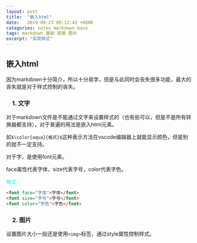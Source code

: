 ```yaml
---
layout: post
title:  "嵌入html"
date:   2019-09-23 09:12:42 +0800
categories: notes markdown base
tags: markdown 基础 链接 图片
excerpt: "实现样式"
---
```


## 嵌入html

因为markdown十分简介，所以十分易学，但是与此同时会丧失很多功能，最大的丧失就是对于样式控制的丧失。

### &emsp;1. 文字

对于markdown文件是不能通过文字来设置样式的（也有些可以，但是不是所有转换器都支持），对于普遍的用法是嵌入html元素。

如`$\color{aqua}{格式}$`这种表示方法在vscode编辑器上就能显示颜色，但是别的就不一定支持。

对于字，是使用font元素。

face属性代表字体，size代表字号，color代表字色。

<span style="color:aqua">格式：</span>

```markdown
<font face="字体">字体</font>
<font size="字号">字号</font>
<font color="字色">字色</font>
```

### &emsp;2. 图片

设置图片大小一般还是使用`<img>`标签，通过style属性控制样式。
